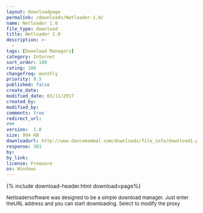 ```yaml
---
layout: downloadpage
permalink: /downloads/Netloader-1,0/
name: Netloader 1.0
file_type: download
title: Netloader 1.0
description: >-
  -
tags: [Download Managers]
category: Internet
sort_order: 100
rating: 100
changefreq: monthly
priority: 0.5
published: false
create_date:
modified_date: 03/11/2017
created_by:
modified_by:
comments: true
redirect_url:
###
version:  1.0
size: 994 KB
downloadurl: http://www.dancemammal.com/downloads/file_info/download1.php?file=NetLoader.exe
response: 301
by:
by_link:
license: Freeware
os: Windows
---
```


{% include download-header.html download=page%}

<p style="fix-download-text !important">
<p><font size="2"><p>Netloadersoftware was designed to be a simple download manager. Just enter theURL address and you can start downloading. Select to modify the proxy</p></p></p>
